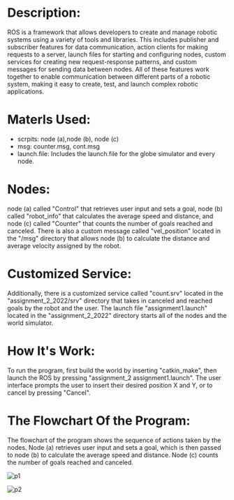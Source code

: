 # Description:
ROS is a framework that allows developers to create and manage robotic systems using a variety of tools and libraries. 
This includes publisher and subscriber features for data communication, action clients for making requests to a server, launch files for starting and configuring nodes, custom services for creating new request-response patterns, and custom messages for sending data between nodes. All of these features work together to enable communication between different parts of a robotic system, making it easy to create, test, and launch complex robotic applications.

# Materls Used:
- scrpits: node (a),node (b), node (c)
- msg: counter.msg, cont.msg
- launch.file: Includes the launch.file for the globe simulator and every node.

# Nodes:
node (a) called "Control" that retrieves user input and sets a goal, node (b) called "robot_info" that calculates the average speed and distance, and node (c) called "Counter" that counts the number of goals reached and canceled. There is also a custom message called "vel_position" located in the "/msg" directory that allows node (b) to calculate the distance and average velocity assigned by the robot.

# Customized Service:
Additionally, there is a customized service called "count.srv" located in the "assignment_2_2022/srv" directory that takes in canceled and reached goals by the robot and the user. The launch file "assignment1.launch" located in the "assignment_2_2022" directory starts all of the nodes and the world simulator.

# How It's Work:
To run the program, first build the world by inserting "catkin_make", then launch the ROS by pressing "assignment_2 assignment1.launch". The user interface prompts the user to insert their desired position X and Y, or to cancel by pressing "Cancel".

# The Flowchart Of the Program:
The flowchart of the program shows the sequence of actions taken by the nodes. Node (a) retrieves user input and sets a goal, which is then passed to node (b) to calculate the average speed and distance. Node (c) counts the number of goals reached and canceled.

![p1](https://user-images.githubusercontent.com/118085323/219509843-4bc8cf85-56fc-4c61-be61-9effedc5aa0d.png)

![p2](https://user-images.githubusercontent.com/118085323/219509973-06f81023-90b1-4c51-872b-6238f75c77a4.png)

